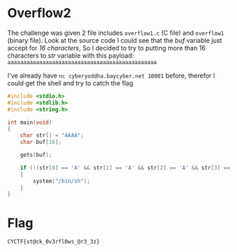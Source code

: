 # Overflow2

The challenge was given 2 file includes `overflow1.c` (C file) and `overflow1` (binary file).
Look at the source code I could see that the _buf_ variable just accept for _16 characters_, So I decided to try to putting more than 16 characters to _str_ variable with this payload: `aaaaaaaaaaaaaaaaaaaaaaaaaaaaaaaaaaaaaaaaaaaaaaa`

I've already have `nc cyberyoddha.baycyber.net 10001` before, therefor I could get the shell and try to catch the flag

```c++
#include <stdio.h>
#include <stdlib.h>
#include <string.h>

int main(void)
{
    char str[] = "AAAA";
    char buf[16];

    gets(buf);

    if (!(str[0] == 'A' && str[1] == 'A' && str[2] == 'A' && str[3] == 'A'))
    {
        system("/bin/sh");
    }
}

```

# Flag

`CYCTF{st@ck_0v3rfl0ws_@r3_3z}`
